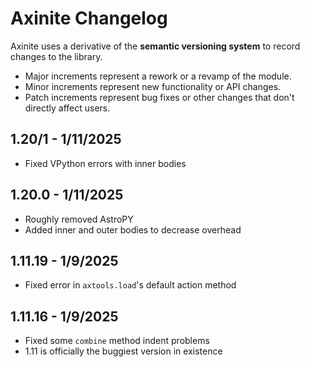 # Axinite Changelog
Axinite uses a derivative of the **semantic versioning system** to record changes to the library. 
- Major increments represent a rework or a revamp of the module.
- Minor increments represent new functionality or API changes.
- Patch increments represent bug fixes or other changes that don't directly affect users.
## 1.20/1 - 1/11/2025
- Fixed VPython errors with inner bodies
## 1.20.0 - 1/11/2025
- Roughly removed AstroPY
- Added inner and outer bodies to decrease overhead
## 1.11.19 - 1/9/2025
- Fixed error in `axtools.load`'s default action method 
## 1.11.16 - 1/9/2025
- Fixed some `combine` method indent problems
- 1.11 is officially the buggiest version in existence 
